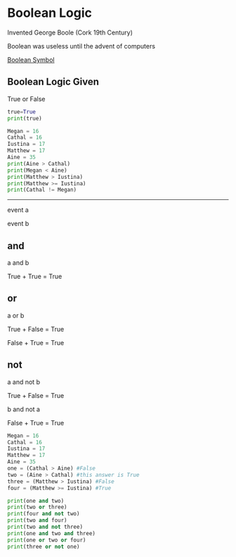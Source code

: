 # Boolean Logic

Invented George Boole (Cork 19th Century)

Boolean was useless until the advent of computers

[Boolean Symbol](Boolean%20Lo%20062ae/Boolean%20Sy%20a82a7.csv)

## Boolean Logic Given

True or False

```python
true=True
print(true)
```

```python
Megan = 16
Cathal = 16
Iustina = 17
Matthew = 17
Aine = 35
print(Aine > Cathal)
print(Megan < Aine)
print(Matthew > Iustina)
print(Matthew >= Iustina)
print(Cathal != Megan)
```

---

event a

event b

## and

a and b

True + True = True

## or

a or b

True + False = True

False + True = True

## not

a and not b

True + False = True

b and not a

False + True = True

```python
Megan = 16
Cathal = 16
Iustina = 17
Matthew = 17
Aine = 35
one = (Cathal > Aine) #False
two = (Aine > Cathal) #this answer is True
three = (Matthew > Iustina) #False
four = (Matthew >= Iustina) #True

print(one and two)
print(two or three)
print(four and not two)
print(two and four)
print(two and not three)
print(one and two and three)
print(one or two or four)
print(three or not one)
```